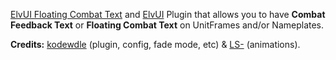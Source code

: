 [ElvUI Floating Combat Text](https://www.tukui.org/addons.php?id=137) and [ElvUI](https://www.tukui.org/download.php?ui=elvui) Plugin that allows you to have **Combat Feedback Text** or **Floating Combat Text** on UnitFrames and/or Nameplates.

**Credits:** [kodewdle](https://github.com/kodewdle) (plugin, config, fade mode, etc) & [LS-](https://github.com/ls-) (animations).
